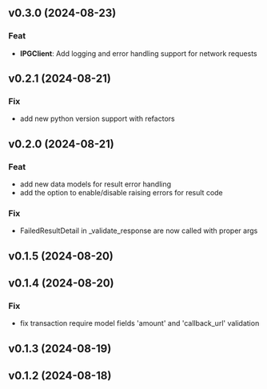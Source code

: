 ## v0.3.0 (2024-08-23)

### Feat

- **IPGClient**: Add logging and error handling support for network requests

## v0.2.1 (2024-08-21)

### Fix

- add new python version support with refactors

## v0.2.0 (2024-08-21)

### Feat

- add new data models for result error handling
- add the option to enable/disable raising errors for result code

### Fix

- FailedResultDetail in _validate_response are now called with proper args

## v0.1.5 (2024-08-20)

## v0.1.4 (2024-08-20)

### Fix

- fix transaction require model fields 'amount' and 'callback_url' validation

## v0.1.3 (2024-08-19)

## v0.1.2 (2024-08-18)
